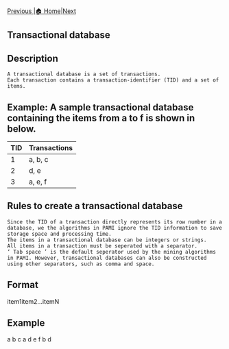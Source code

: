 [Previous ](createSpatiotemporalDatabase.html)|[🏠 Home](index.html)|[Next](temporalDatabaseStats.html)

## Transactional database
## Description

    A transactional database is a set of transactions.
    Each transaction contains a transaction-identifier (TID) and a set of items.

## Example: A sample transactional database containing the items from a to f is shown in below.

TID | Transactions
----|--------------
1   | a, b, c     
2   | d, e        
3   | a, e, f     

## Rules to create a transactional database

    Since the TID of a transaction directly represents its row number in a database, we the algorithms in PAMI ignore the TID information to save storage space and processing time.
    The items in a transactional database can be integers or strings.
    All items in a transaction must be seperated with a separator.
    ‘ Tab space ’ is the default seperator used by the mining algorithms in PAMI. However, transactional databases can also be constructed using other separators, such as comma and space.

## Format

item1<sep>item2<sep>...<sep>itemN

## Example

a   b   c
a   d   e   f
b   d


